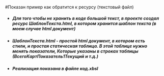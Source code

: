#Показан пример как обратится к ресурсу (текстовый файл)
<ul>
<li><h5>Для того чтобы не хранить в коде большой текст, в проекте создал ресурс ШаблонТекста.html, в котором хранится шаблон текста (в моем случае html документ)</h5></li>

<li><h5>ШаблонТекста.html - простой html документ, в котором есть стили, и простая статическая таблица. В этой таблице нужно менять показатели, Которые указаны в строках таблицы (ВсегоКартПоказатель1Текущий и т.д.)</h5></li>

<li><h5>Реализация показана в файле код.xbsl
<ul>